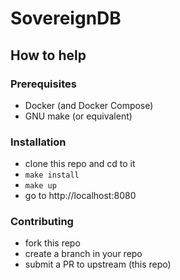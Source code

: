 # SovereignDB

## How to help

### Prerequisites

- Docker (and Docker Compose)
- GNU make (or equivalent)

### Installation

- clone this repo and cd to it
- `make install`
- `make up`
- go to http://localhost:8080

### Contributing

- fork this repo
- create a branch in your repo
- submit a PR to upstream (this repo)
